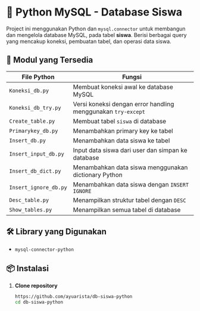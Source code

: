 # 🐍 Python MySQL - Database Siswa

Project ini menggunakan Python dan `mysql.connector` untuk membangun dan mengelola database MySQL, pada tabel **siswa**. Berisi berbagai query yang mencakup koneksi, pembuatan tabel, dan operasi data siswa.

## 🧩 Modul yang Tersedia

| File Python           | Fungsi                                                                 |
|------------------------|------------------------------------------------------------------------|
| `Koneksi_db.py`        | Membuat koneksi awal ke database MySQL                                |
| `Koneksi_db_try.py`    | Versi koneksi dengan error handling menggunakan `try-except`          |
| `Create_table.py`      | Membuat tabel `siswa` di database                                     |
| `Primarykey_db.py`     | Menambahkan primary key ke tabel                                      |
| `Insert_db.py`         | Menambahkan data siswa ke tabel                                       |
| `Insert_input_db.py`   | Input data siswa dari user dan simpan ke database                     |
| `Insert_db_dict.py`    | Menambahkan data siswa menggunakan dictionary Python                  |
| `Insert_ignore_db.py`  | Menambahkan data siswa dengan `INSERT IGNORE`                         |
| `Desc_table.py`        | Menampilkan struktur tabel dengan `DESC`                              |
| `Show_tables.py`       | Menampilkan semua tabel di database                                   |

## 🛠️ Library yang Digunakan

- `mysql-connector-python`

## 📦 Instalasi

1. **Clone repository**
   ```bash
   https://github.com/ayuarista/db-siswa-python
   cd db-siswa-python
